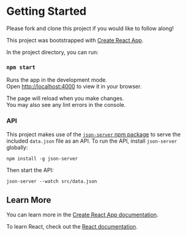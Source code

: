 # Getting Started

Please fork and clone this project if you would like to follow along!

This project was bootstrapped with [Create React App](https://github.com/facebook/create-react-app).

In the project directory, you can run:

### `npm start`

Runs the app in the development mode.\
Open [http://localhost:4000](http://localhost:4000) to view it in your browser.

The page will reload when you make changes.\
You may also see any lint errors in the console.

### API

This project makes use of the [`json-server` npm package](https://github.com/typicode/json-server) to serve the included `data.json` file as an API. To run the API, install `json-server` globally:

```
npm install -g json-server
```

Then start the API:

```
json-server --watch src/data.json
```

## Learn More

You can learn more in the [Create React App documentation](https://facebook.github.io/create-react-app/docs/getting-started).

To learn React, check out the [React documentation](https://reactjs.org/).